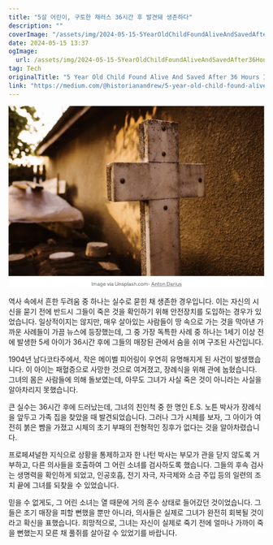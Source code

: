 ```yaml
---
title: "5살 어린이, 구토한 채러스 36시간 후 발견돼 생존하다"
description: ""
coverImage: "/assets/img/2024-05-15-5YearOldChildFoundAliveAndSavedAfter36HoursInTheirCoffin_0.png"
date: 2024-05-15 13:37
ogImage:
  url: /assets/img/2024-05-15-5YearOldChildFoundAliveAndSavedAfter36HoursInTheirCoffin_0.png
tag: Tech
originalTitle: "5 Year Old Child Found Alive And Saved After 36 Hours In Their Coffin"
link: "https://medium.com/@historianandrew/5-year-old-child-found-alive-and-saved-after-36-hours-in-their-coffin-7ca7a14e6024"
---
```


![](/assets/img/2024-05-15-5YearOldChildFoundAliveAndSavedAfter36HoursInTheirCoffin_0.png)

역사 속에서 흔한 두려움 중 하나는 실수로 묻힌 채 생존한 경우입니다. 이는 자신의 시신을 묻기 전에 반드시 그들이 죽은 것을 확인하기 위해 안전장치를 도입하는 경우가 있었습니다. 일상적이지는 않지만, 매우 살아있는 사람들이 땅 속으로 가는 것을 막아낸 가까운 사례들이 가끔 뉴스에 등장했는데, 그 중 가장 독특한 사례 중 하나는 1세기 이상 전에 발생한 5세 아이가 36시간 후에 그들의 매장된 관에서 숨을 쉬며 구조된 사건입니다.

1904년 남다코타주에서, 작은 메이벨 피어링이 우연히 유명해지게 된 사건이 발생했습니다. 이 아이는 패혈증으로 사망한 것으로 여겨졌고, 장례식을 위해 관에 눕혔습니다. 그녀의 몸은 사람들에 의해 돌보였는데, 아무도 그녀가 사실 죽은 것이 아니라는 사실을 알아차리지 못했습니다.

큰 실수는 36시간 후에 드러났는데, 그녀의 친인척 중 한 명인 E.S. 노튼 박사가 장례식을 앞두고 가족 집을 찾았을 때 발견되었습니다. 그러나 그가 시체를 보자, 그 아이가 여전히 붉은 뺨을 가졌고 시체의 초기 부패의 전형적인 징후가 없다는 것을 알아차렸습니다.

프로페셔널한 지식으로 상황을 통제하고자 한 나턴 박사는 부모가 관을 닫지 않도록 거부하고, 다른 의사들을 호출하여 그 어린 소녀를 검사하도록 했습니다. 그들의 후속 검사는 생명력을 확인하게 되었고, 인공호흡, 전기 자극, 자극제와 소금 주입 등의 일련의 조치 끝에 그녀를 되찾을 수 있었습니다.

믿을 수 없게도, 그 어린 소녀는 열 때문에 거의 혼수 상태로 들어갔던 것이었습니다. 그들은 조기 매장을 피할 뻔했을 뿐만 아니라, 의사들은 실제로 그녀가 완전히 회복될 것이라고 확신을 표했습니다. 희망적으로, 그녀는 자신이 실제로 죽기 전에 얼마나 가까이 죽을 뻔했는지 모른 채 풀쥐를 살아갈 수 있었기를 바랍니다.
